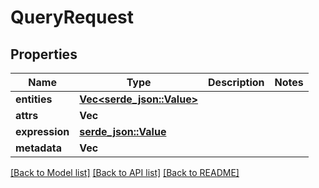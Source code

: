 # QueryRequest

## Properties

Name | Type | Description | Notes
------------ | ------------- | ------------- | -------------
**entities** | [**Vec<serde_json::Value>**](serde_json::Value.md) |  | 
**attrs** | **Vec<String>** |  | 
**expression** | [**serde_json::Value**](.md) |  | 
**metadata** | **Vec<String>** |  | 

[[Back to Model list]](../README.md#documentation-for-models) [[Back to API list]](../README.md#documentation-for-api-endpoints) [[Back to README]](../README.md)


